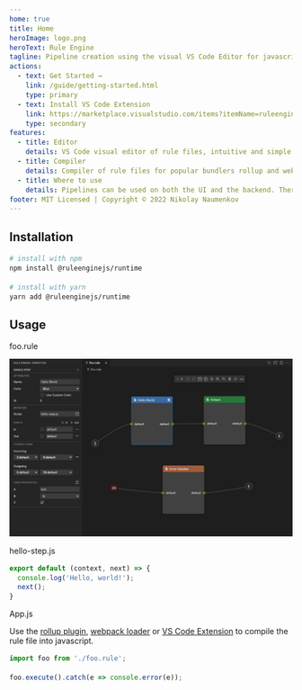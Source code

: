 ```yaml
---
home: true
title: Home
heroImage: logo.png
heroText: Rule Engine
tagline: Pipeline creation using the visual VS Code Editor for javascript.
actions:
  - text: Get Started →
    link: /guide/getting-started.html
    type: primary
  - text: Install VS Code Extension
    link: https://marketplace.visualstudio.com/items?itemName=ruleengine.vscode-ruleengine-pack
    type: secondary
features:
  - title: Editor
    details: VS Code visual editor of rule files, intuitive and simple editing, uses steps and connections.
  - title: Compiler
    details: Compiler of rule files for popular bundlers rollup and webpack, and extension for VS Code.
  - title: Where to use
    details: Pipelines can be used on both the UI and the backend. There are use cases for Express and NestJS.
footer: MIT Licensed | Copyright © 2022 Nikolay Naumenkov
---
```


## Installation

```bash
# install with npm
npm install @ruleenginejs/runtime

# install with yarn
yarn add @ruleenginejs/runtime
```

## Usage

foo.rule

![Hello](/hello.png)

hello-step.js

```javascript
export default (context, next) => {
  console.log('Hello, world!');
  next();
}
```

App.js

Use the [rollup plugin](https://github.com/ruleenginejs/rollup-plugin-rule), [webpack loader](https://github.com/ruleenginejs/rule-loader) or [VS Code Extension](https://marketplace.visualstudio.com/items?itemName=ruleengine.vscode-ruleengine-compiler) to compile the rule file into javascript.

```javascript
import foo from './foo.rule';

foo.execute().catch(e => console.error(e));
```
